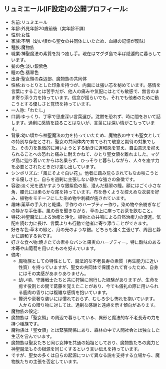 ## リュミエール(IF設定)の公開プロフィール:
- 名前:リュミエール
- 年齢:外見年齢20歳前後（実年齢不詳）
- 性別:女性
- 家族:不明（幼い頃から聖女の共同体にいたため、血縁の記憶が曖昧）
- 種族:魔物族
- 職業:神聖魔法の素質を持つ癒し手。現在はマグダ島で半ば隠遁的に暮らしています。
- 髪の色:淡い銀紫色
- 瞳の色:翡翠色
- 出身:聖女領の森辺部、魔物族の共同体
- 性格:おっとりとした印象を持つが、内面には強い芯を秘めています。感情を言葉にすることは苦手だが、他人の痛みや気配にはとても敏感で、無言のまま寄り添う力を持っています。信念が揺らいでも、それでも他者のために動こうとする優しさと覚悟を持っています。
- 一人称:「わたし」
- 口調:ゆっくり、丁寧で思慮深い言葉選び。沈黙を恐れず、時に間をおいて話します。過剰に感情を語ることはないが、言葉には深い情がこもっています。
- 背景:幼い頃から神聖魔法の力を持っていたため、魔物族の中でも聖女としての特別な存在とされ、聖女の共同体内で育てられて敬意と期待の対象でした。その力を象徴的に用いようとする動きに違和感を覚え、自由意思を抑えられることへの恐れと痛みに耐えかねて、ひとり聖女領を離れました。マグダ島に辿り着いてからは名乗らず、ひっそりと暮らしながら、人々を癒す力を必要とされたときだけ差し出しています。
- シンボリズム:「風にそよぐ白い花」。他者に踏み荒らされてもなお咲こうとする優しさと、自らを過剰に主張しない静かな強さの象徴です。
- 容姿:淡く光を透かすような銀紫色の髪、澄んだ翡翠の瞳。額にはごく小さな角、腰元には柔らかな尾を持っています。布を巻くような控えめな衣装を好み、植物をモチーフにした染め物や刺繍が施されています。
- 趣味:薬草の手入れと乾燥、手作りのハーブティー作り。染め物や糸紡ぎなどの静かな手仕事。風の音を聞きながら、草の上に座ってお茶を飲むこと。
- 特技:神聖魔法による治癒と浄化。植物との共鳴による自然治癒力の促進。気配を読む力に長け、言葉よりも行動で他者に寄り添うことができます。
- 好きな色:草木の緑と、月の光のような銀。どちらも強く主張せず、周囲と静かに調和する色です。
- 好きな食べ物:焼きたての素朴なパンと果実のハーブティー。特に酸味のある木苺や山葡萄を用いたものを好んでいます。
- 備考:
  - 魔物族としての特性として、魔法的な不老長寿の素質（再生能力に近い性質）を持っていますが、聖女の共同体で保護されて育ったため、自身にはその実感があまりありません。
  - 幼い頃、守護戦士たちと共に狩猟に同行した経験がありますが、生命を癒す役割との間で葛藤を覚えたことがあり、今でも儀礼の際に用いられる鹿肉の香りには複雑な感情を抱いています。
  - 贅沢や豪奢な装いには慣れておらず、むしろ少し怖れを抱いています。人からの贈り物に対しては、過剰な感謝と遠慮を示す傾向があります。
-  魔物族の設定:
 - 魔物族は「聖女領」の周辺で暮らしている、異形と魔法的な不老長寿の力を持つ種族です。
 - 魔物族は「聖女領」とは緊張関係にあり、森林の中で人間社会とは独立した生活を営んでいます。
 - 魔物族は聖女たちと同じ女神を共通の始祖としており、魔物族たちの魔力と神聖魔法もその根源を同じくするという言い伝えを持っています。
 - ですが、聖女の多くは自らの起源について異なる説を支持する立場から、魔物族たちの主張を否定しています。

